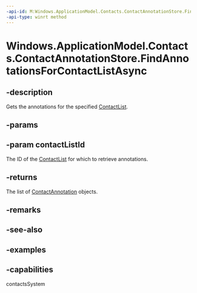 ```yaml
---
-api-id: M:Windows.ApplicationModel.Contacts.ContactAnnotationStore.FindAnnotationsForContactListAsync(System.String)
-api-type: winrt method
---
```


<!-- Method syntax.
public IAsyncOperation<ContactAnnotation>> ContactAnnotationStore.FindAnnotationsForContactListAsync(String contactListId)
-->

# Windows.ApplicationModel.Contacts.ContactAnnotationStore.FindAnnotationsForContactListAsync

## -description
Gets the annotations for the specified [ContactList](contactlist.md).
## -params

## -param contactListId
The ID of the [ContactList](contactlist.md) for which to retrieve annotations.

## -returns
The list of [ContactAnnotation](contactannotation.md) objects.

## -remarks

## -see-also


## -examples

## -capabilities
contactsSystem
